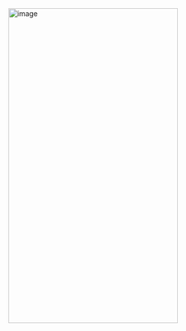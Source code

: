 <img width="338" height="627" alt="image" src="https://github.com/user-attachments/assets/fd8cbcdd-f7ac-44d2-b90e-39260bd17b26" />
